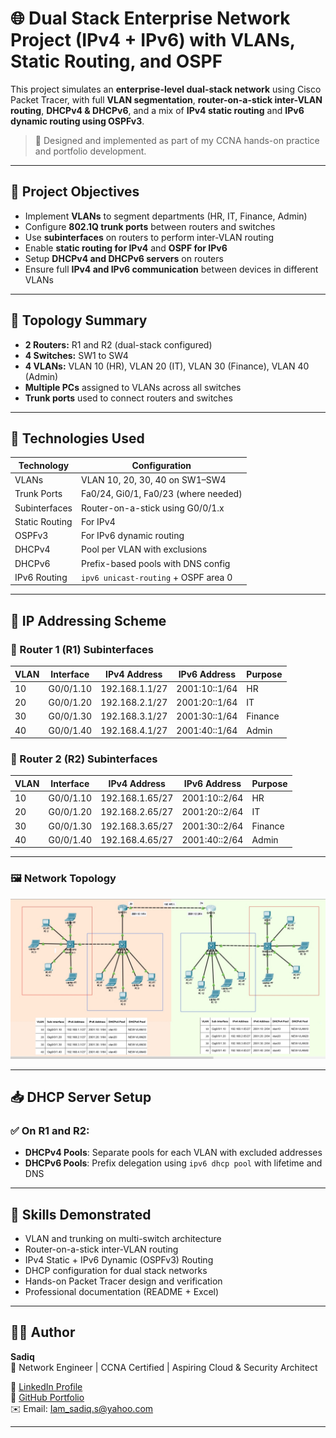 # 🌐 Dual Stack Enterprise Network Project (IPv4 + IPv6) with VLANs, Static Routing, and OSPF

This project simulates an **enterprise-level dual-stack network** using Cisco Packet Tracer, with full **VLAN segmentation**, **router-on-a-stick inter-VLAN routing**, **DHCPv4 & DHCPv6**, and a mix of **IPv4 static routing** and **IPv6 dynamic routing using OSPFv3**.

> 🚀 Designed and implemented as part of my CCNA hands-on practice and portfolio development.

---

## 📌 Project Objectives

- Implement **VLANs** to segment departments (HR, IT, Finance, Admin)
- Configure **802.1Q trunk ports** between routers and switches
- Use **subinterfaces** on routers to perform inter-VLAN routing
- Enable **static routing for IPv4** and **OSPF for IPv6**
- Setup **DHCPv4 and DHCPv6 servers** on routers
- Ensure full **IPv4 and IPv6 communication** between devices in different VLANs

---

## 📐 Topology Summary

- **2 Routers:** R1 and R2 (dual-stack configured)
- **4 Switches:** SW1 to SW4
- **4 VLANs:** VLAN 10 (HR), VLAN 20 (IT), VLAN 30 (Finance), VLAN 40 (Admin)
- **Multiple PCs** assigned to VLANs across all switches
- **Trunk ports** used to connect routers and switches

---

## 🧠 Technologies Used

| Technology     | Configuration                        |
|----------------|--------------------------------------|
| VLANs          | VLAN 10, 20, 30, 40 on SW1–SW4       |
| Trunk Ports    | Fa0/24, Gi0/1, Fa0/23 (where needed) |
| Subinterfaces  | Router-on-a-stick using G0/0/1.x     |
| Static Routing | For IPv4                             |
| OSPFv3         | For IPv6 dynamic routing             |
| DHCPv4         | Pool per VLAN with exclusions        |
| DHCPv6         | Prefix-based pools with DNS config   |
| IPv6 Routing   | `ipv6 unicast-routing` + OSPF area 0 |

---

## 🧾 IP Addressing Scheme

### 🔹 Router 1 (R1) Subinterfaces

| VLAN | Interface     | IPv4 Address       | IPv6 Address       | Purpose |
|------|---------------|--------------------|---------------------|---------|
| 10   | G0/0/1.10     | 192.168.1.1/27     | 2001:10::1/64       | HR      |
| 20   | G0/0/1.20     | 192.168.2.1/27     | 2001:20::1/64       | IT      |
| 30   | G0/0/1.30     | 192.168.3.1/27     | 2001:30::1/64       | Finance |
| 40   | G0/0/1.40     | 192.168.4.1/27     | 2001:40::1/64       | Admin   |

### 🔹 Router 2 (R2) Subinterfaces

| VLAN | Interface     | IPv4 Address       | IPv6 Address       | Purpose |
|------|---------------|--------------------|---------------------|---------|
| 10   | G0/0/1.10     | 192.168.1.65/27    | 2001:10::2/64       | HR      |
| 20   | G0/0/1.20     | 192.168.2.65/27    | 2001:20::2/64       | IT      |
| 30   | G0/0/1.30     | 192.168.3.65/27    | 2001:30::2/64       | Finance |
| 40   | G0/0/1.40     | 192.168.4.65/27    | 2001:40::2/64       | Admin   |

---

### 🖼️ Network Topology

![Topology](screenshots/Network_Diagram.jpg)

---

## 📥 DHCP Server Setup

### ✅ On R1 and R2:

- **DHCPv4 Pools**: Separate pools for each VLAN with excluded addresses
- **DHCPv6 Pools**: Prefix delegation using `ipv6 dhcp pool` with lifetime and DNS

---

## 💼 Skills Demonstrated

- VLAN and trunking on multi-switch architecture
- Router-on-a-stick inter-VLAN routing
- IPv4 Static + IPv6 Dynamic (OSPFv3) Routing
- DHCP configuration for dual stack networks
- Hands-on Packet Tracer design and verification
- Professional documentation (README + Excel)

---

## 🙋‍♂️ Author

**Sadiq**  
📌 Network Engineer | CCNA Certified | Aspiring Cloud & Security Architect  

🔗 [LinkedIn Profile](linkedin.com/in/iam-sadiq)  
📂 [GitHub Portfolio](https://github.com/Sadiq-CA)  
✉️ Email: Iam_sadiq.s@yahoo.com

---


